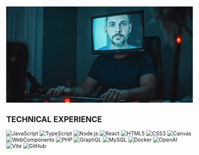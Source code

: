 <p align="center"><a href="https://somethinghitme.com"><img src="https://github.com/loktar00/loktar00/raw/master/profilebanner.gif" alt="loktar00"/></a></p>

## TECHNICAL EXPERIENCE

![JavaScript](https://img.shields.io/badge/JavaScript-323330?style=for-the-badge&logo=javascript&logoColor=F7DF1E) ![TypeScript](https://img.shields.io/badge/TypeScript-007ACC?style=for-the-badge&logo=typescript&logoColor=white) ![Node.js](https://img.shields.io/badge/Node.js-339933?style=for-the-badge&logo=node.js&logoColor=white) ![React](https://img.shields.io/badge/React-20232A?style=for-the-badge&logo=react&logoColor=61DAFB) ![HTML5](https://img.shields.io/badge/HTML5-E34F26?style=for-the-badge&logo=html5&logoColor=white) ![CSS3](https://img.shields.io/badge/CSS3-1572B6?style=for-the-badge&logo=css3&logoColor=white) ![Canvas](https://img.shields.io/badge/Canvas-E34F26?style=for-the-badge) ![WebComponents](https://img.shields.io/badge/WebComponents-29ABE2?style=for-the-badge&logo=webcomponentsdotorg&logoColor=white) ![PHP](https://img.shields.io/badge/PHP-777BB4?style=for-the-badge&logo=php&logoColor=white) ![GraphQL](https://img.shields.io/badge/GraphQL-E10098?style=for-the-badge&logo=graphql&logoColor=white) ![MySQL](https://img.shields.io/badge/MySQL-4479A1?style=for-the-badge&logo=mysql&logoColor=white) ![Docker](https://img.shields.io/badge/Docker-2496ED?style=for-the-badge&logo=docker&logoColor=white) ![OpenAI](https://img.shields.io/badge/OpenAI-00549F?style=for-the-badge&logo=openai&logoColor=white) ![Vite](https://img.shields.io/badge/Vite-646CFF?style=for-the-badge&logo=Vite&logoColor=white) ![GitHub](https://img.shields.io/badge/GitHub-100000?style=for-the-badge&logo=github&logoColor=white)

